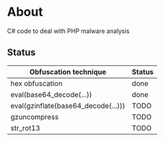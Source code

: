 # About

C# code to deal with PHP malware analysis


## Status

| Obfuscation technique                          | Status |
| ---------------------------------------------- | ------ |
| hex obfuscation                                | done   |
| eval(base64_decode(...))                       | done   |
| eval(gzinflate(base64_decode(...)))            | TODO   |
| gzuncompress                                   | TODO   |
| str_rot13                                      | TODO   |
